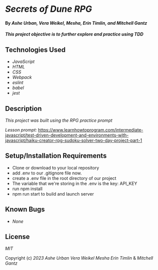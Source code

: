 # _Secrets of Dune RPG_

#### By _Ashe Urban, Vera Weikel, Mesha, Erin Timlin, and Mitchell Gantz_

#### _This project objective is to further explore and practice using TDD_

## Technologies Used

- _JavaScript_
- _HTML_
- _CSS_
- _Webpack_
- _eslint_
- _babel_
- _jest_


## Description

_This project was built using the RPG practice prompt_

_Lesson prompt:_ https://www.learnhowtoprogram.com/intermediate-javascript/test-driven-development-and-environments-with-javascript/haiku-creator-rpg-sudoku-solver-two-day-project-part-1

## Setup/Installation Requirements

- Clone or download to your local repository
- add .env to our .gitignore file now.
- create a .env file in the root directory of our project
- The variable that we're storing in the .env is the key: API_KEY
- run npm install
- npm run start to build and launch server


## Known Bugs

- _None_

## License

_MIT_

Copyright (c) _2023_ _Ashe Urban_ _Vera Weikel_ _Mesha_ _Erin Timlin_ & _Mitchell Gantz_
